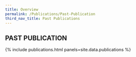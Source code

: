 ```yaml
---
title: Overview
permalink: /Publications/Past-Publication
third_nav_title: Past Publications
---
```

<h2>PAST PUBLICATION</h2>

{% include publications.html panels=site.data.publications %}
